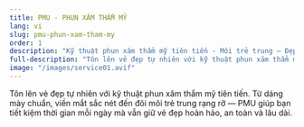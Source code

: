 ```yaml
---
title: PMU - PHUN XĂM THẨM MỸ
lang: vi
slug: pmu-phun-xam-tham-my
order: 1
description: "Kỹ thuật phun xăm thẩm mỹ tiên tiến - Môi trẻ trung — Đẹp hoàn hảo, an toàn và bền lâu."
full-description: "Tôn lên vẻ đẹp tự nhiên với kỹ thuật phun xăm thẩm mỹ tiên tiến. Từ dáng mày chuẩn, viền mắt sắc nét đến đôi môi trẻ trung rạng rỡ — PMU giúp bạn tiết kiệm thời gian mỗi ngày mà vẫn giữ vẻ đẹp hoàn hảo, an toàn và lâu dài."
image: "/images/service01.avif"
---
```

Tôn lên vẻ đẹp tự nhiên với kỹ thuật phun xăm thẩm mỹ tiên tiến. Từ dáng mày chuẩn, viền mắt sắc nét đến đôi môi trẻ trung rạng rỡ — PMU giúp bạn tiết kiệm thời gian mỗi ngày mà vẫn giữ vẻ đẹp hoàn hảo, an toàn và lâu dài.